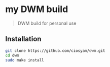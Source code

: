 # my DWM build

> DWM build for personal use

## Installation 

```bash
git clone https://github.com/ciosyam/dwm.git
cd dwm
sudo make install
```
